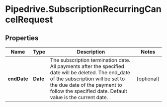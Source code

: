 # Pipedrive.SubscriptionRecurringCancelRequest

## Properties

Name | Type | Description | Notes
------------ | ------------- | ------------- | -------------
**endDate** | **Date** | The subscription termination date. All payments after the specified date will be deleted. The end_date of the subscription will be set to the due date of the payment to follow the specified date. Default value is the current date. | [optional] 


